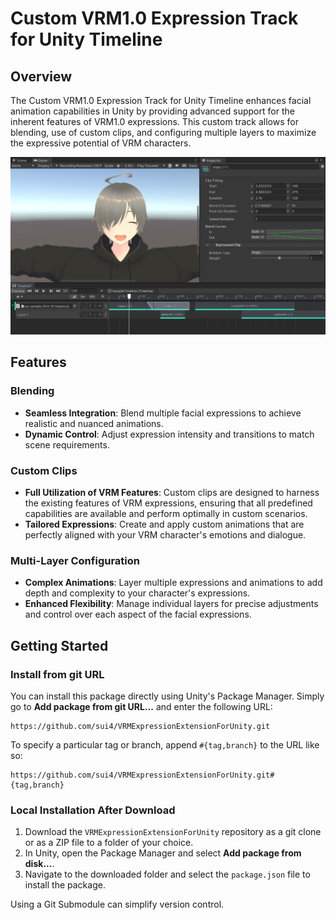 # Custom VRM1.0 Expression Track for Unity Timeline

## Overview

The Custom VRM1.0 Expression Track for Unity Timeline enhances facial animation capabilities in Unity by providing advanced support for the inherent features of VRM1.0 expressions. This custom track allows for blending, use of custom clips, and configuring multiple layers to maximize the expressive potential of VRM characters.

![image-20240421000828452](README.assets/thumbnail.png)

## Features

### Blending

- **Seamless Integration**: Blend multiple facial expressions to achieve realistic and nuanced animations.
- **Dynamic Control**: Adjust expression intensity and transitions to match scene requirements.

### Custom Clips

- **Full Utilization of VRM Features**: Custom clips are designed to harness the existing features of VRM expressions, ensuring that all predefined capabilities are available and perform optimally in custom scenarios.
- **Tailored Expressions**: Create and apply custom animations that are perfectly aligned with your VRM character's emotions and dialogue.

### Multi-Layer Configuration

- **Complex Animations**: Layer multiple expressions and animations to add depth and complexity to your character's expressions.
- **Enhanced Flexibility**: Manage individual layers for precise adjustments and control over each aspect of the facial expressions.



## Getting Started

### Install from git URL

You can install this package directly using Unity's Package Manager. Simply go to **Add package from git URL...** and enter the following URL:

```
https://github.com/sui4/VRMExpressionExtensionForUnity.git
```

To specify a particular tag or branch, append `#{tag,branch}` to the URL like so:

```
https://github.com/sui4/VRMExpressionExtensionForUnity.git#{tag,branch}
```

### Local Installation After Download

1. Download the `VRMExpressionExtensionForUnity` repository as a git clone or as a ZIP file to a folder of your choice.
2. In Unity, open the Package Manager and select **Add package from disk...**.
3. Navigate to the downloaded folder and select the `package.json` file to install the package.

Using a Git Submodule can simplify version control.
